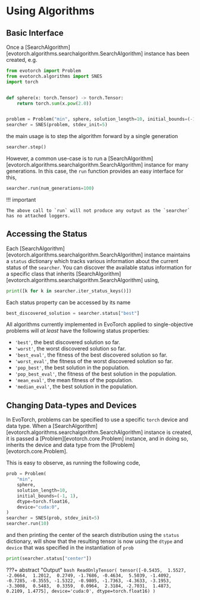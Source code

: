 # Using Algorithms

## Basic Interface

Once a [SearchAlgorithm][evotorch.algorithms.searchalgorithm.SearchAlgorithm] instance has been created, e.g.

```python
from evotorch import Problem
from evotorch.algorithms import SNES
import torch


def sphere(x: torch.Tensor) -> torch.Tensor:
    return torch.sum(x.pow(2.0))


problem = Problem("min", sphere, solution_length=10, initial_bounds=(-1, 1))
searcher = SNES(problem, stdev_init=5)
```

the main usage is to step the algorithm forward by a single generation

```python
searcher.step()
```

However, a common use-case is to run a [SearchAlgorithm][evotorch.algorithms.searchalgorithm.SearchAlgorithm] instance for many generations. In this case, the `run` function provides an easy interface for this,

```python
searcher.run(num_generations=100)
```

!!! important

    The above call to `run` will not produce any output as the `searcher` has no attached loggers.

## Accessing the Status

Each [SearchAlgorithm][evotorch.algorithms.searchalgorithm.SearchAlgorithm] instance maintains a `status` dictionary which tracks various information about the current status of the `searcher`. You can discover the available status information for a specific class that inherits [SearchAlgorithm][evotorch.algorithms.searchalgorithm.SearchAlgorithm] using,

```python
print([k for k in searcher.iter_status_keys()])
```

Each status property can be accessed by its name

```python
best_discovered_solution = searcher.status["best"]
```

All algorithms currently implemented in EvoTorch applied to single-objective problems will *at least* have the following status properties:

- `'best'`, the best discovered solution so far.
- `'worst'`, the worst discovered solution so far.
- `'best_eval'`, the fitness of the best discovered solution so far.
- `'worst_eval'`, the fitness of the worst discovered solution so far.
- `'pop_best'`, the best solution in the population.
- `'pop_best_eval'`, the fitness of the best solution in the population.
- `'mean_eval'`, the mean fitness of the population.
- `'median_eval'`, the best solution in the population.

## Changing Data-types and Devices

In EvoTorch, problems can be specified to use a specific `torch` device and data type. When a [SearchAlgorithm][evotorch.algorithms.searchalgorithm.SearchAlgorithm] instance is created, it is passed a [Problem][evotorch.core.Problem] instance, and in doing so, inherits the device and data type from the [Problem][evotorch.core.Problem].

This is easy to observe, as running the following code,

```python
prob = Problem(
    "min",
    sphere,
    solution_length=10,
    initial_bounds=(-1, 1),
    dtype=torch.float16,
    device="cuda:0",
)
searcher = SNES(prob, stdev_init=5)
searcher.run(10)
```

and then printing the center of the search distribution using the `status` dictionary, will show that the resulting tensor is now using the `dtype` and `device` that was specified in the instantiation of `prob`

```python
print(searcher.status["center"])
```

???+ abstract "Output"
    ```bash
    ReadOnlyTensor(
        tensor([-0.5435,  1.5527, -2.0664,  1.2012,  0.2749, -1.7686, -0.4634,  5.5039,
                -1.4092, -0.7285, -0.3555, -1.5322, -0.9805, -1.7363, -4.3633, -3.1953,
                -3.3008,  0.5483,  0.3359,  0.0964,  2.3184, -2.7031,  1.4873,  0.2109,
                1.4775], device='cuda:0', dtype=torch.float16)
    )
    ```
